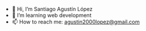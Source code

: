 - 👋 Hi, I’m Santiago Agustín López
- 🌱 I’m learning web development
- 📫 How to reach me: agustin2000lopez@gmail.com

<!---
AgLpz/AgLpz is a ✨ special ✨ repository because its `README.md` (this file) appears on your GitHub profile.
You can click the Preview link to take a look at your changes.
--->
